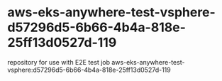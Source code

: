 # aws-eks-anywhere-test-vsphere-d57296d5-6b66-4b4a-818e-25ff13d0527d-119
repository for use with E2E test job aws-eks-anywhere-test-vsphere:d57296d5-6b66-4b4a-818e-25ff13d0527d-119
